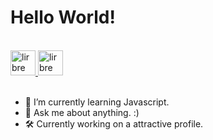 <h1>Hello World!</h1>

<br>
<a href="https://www.linkedin.com/in/lirbre/">
  <img alt="lirbre on LinkedIn" width="40px" src="https://raw.githubusercontent.com/peterthehan/peterthehan/master/assets/linkedin.svg" />
</a>
<a href="https://www.freecodecamp.org/lirbre">
  <img alt="lirbre on freeCodeCamp" width="40px" src="https://user-images.githubusercontent.com/86065449/132469881-d40b312d-f1d4-424b-8d78-a7c041e8b841.png" />
</a>
<br>
<br>

- 🌱 I’m currently learning Javascript.
- 💬 Ask me about anything. :)
- 🛠 Currently working on a attractive profile.
